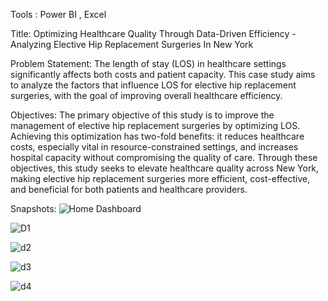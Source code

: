 Tools : Power BI , Excel

Title: Optimizing Healthcare Quality Through Data-Driven Efficiency - Analyzing Elective Hip Replacement Surgeries In New York

Problem Statement:
The length of stay (LOS) in healthcare settings significantly affects both costs and patient capacity. This case study aims to analyze the factors that influence LOS for elective hip replacement surgeries, 
with the goal of improving overall healthcare efficiency.

Objectives:
The primary objective of this study is to improve the management of elective hip replacement surgeries by optimizing LOS. Achieving this optimization has two-fold benefits: it reduces healthcare costs, especially
vital in resource-constrained settings, and increases hospital capacity without compromising the quality of care. Through these objectives, this study seeks to elevate healthcare quality across New York, making
elective hip replacement surgeries more efficient, cost-effective, and beneficial for both patients and healthcare providers.

Snapshots:
![Home Dashboard](https://github.com/rbhavitha/Health_Care_Analytics/assets/71348485/7bc6a317-07f1-4d30-95ad-12725a192e59)

![D1](https://github.com/rbhavitha/Health_Care_Analytics/assets/71348485/bff84828-606b-4015-a7ac-ba89c56d79c7)

![d2](https://github.com/rbhavitha/Health_Care_Analytics/assets/71348485/88647a34-a881-4014-8fe9-5edf864fb86a)

![d3](https://github.com/rbhavitha/Health_Care_Analytics/assets/71348485/81335cd8-40e3-4015-9033-55aa1edf9987)

![d4](https://github.com/rbhavitha/Health_Care_Analytics/assets/71348485/12197985-8c44-4547-a1a4-134c70994a91)
